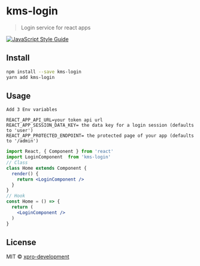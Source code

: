 # kms-login

> Login service for react apps

[![JavaScript Style Guide](https://img.shields.io/badge/code_style-standard-brightgreen.svg)](https://standardjs.com)

## Install

```bash
npm install --save kms-login
yarn add kms-login
```

## Usage

```text
Add 3 Env variables

REACT_APP_API_URL=your token api url
REACT_APP_SESSION_DATA_KEY= the data key for a login session (defaults to 'user')
REACT_APP_PROTECTED_ENDPOINT= the protected page of your app (defaults to '/admin')
```

```jsx
import React, { Component } from 'react'
import LoginComponent  from 'kms-login'
// Class
class Home extends Component {
  render() {
    return <LoginComponent />
  }
}
// Hook
const Home = () => {
  return (
    <LoginComponent />
  )
}
```

## License

MIT © [xpro-development](https://github.com/xpro-development)

